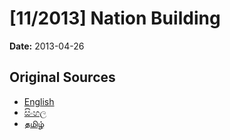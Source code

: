 # [11/2013] Nation Building

**Date:** 2013-04-26

## Original Sources

- [English](https://documents.gov.lk/view/acts/2013/4/11-2013_E.pdf)
- [සිංහල](https://documents.gov.lk/view/acts/2013/4/11-2013_S.pdf)
- [தமிழ்](https://documents.gov.lk/view/acts/2013/4/11-2013_T.pdf)
